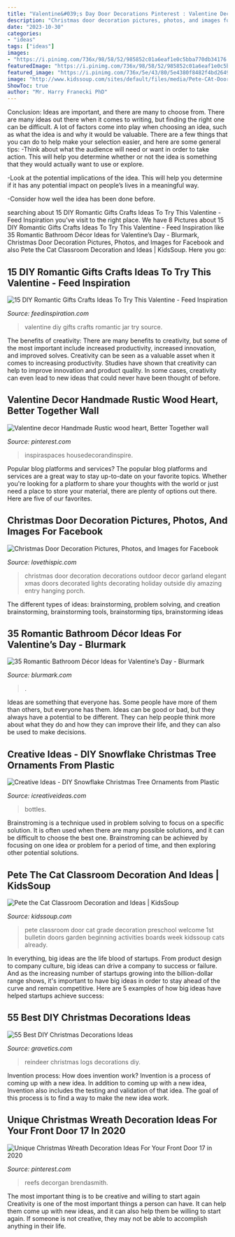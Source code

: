 ```yaml
---
title: "Valentine&#039;s Day Door Decorations Pinterest : Valentine Decor Handmade Rustic Wood Heart, Better Together Wall"
description: "Christmas door decoration pictures, photos, and images for facebook"
date: "2023-10-30"
categories:
- "ideas"
tags: ["ideas"]
images:
- "https://i.pinimg.com/736x/98/58/52/985852c01a6eaf1e0c5bba770db34176.jpg"
featuredImage: "https://i.pinimg.com/736x/98/58/52/985852c01a6eaf1e0c5bba770db34176.jpg"
featured_image: "https://i.pinimg.com/736x/5e/43/80/5e4380f8482f4bd2649fe62e392c60d8.jpg"
image: "http://www.kidssoup.com/sites/default/files/media/Pete-CAt-Door.JPG"
ShowToc: true
author: "Mr. Harry Franecki PhD"
---
```



Conclusion: Ideas are important, and there are many to choose from.
There are many ideas out there when it comes to writing, but finding the right one can be difficult. A lot of factors come into play when choosing an idea, such as what the idea is and why it would be valuable. There are a few things that you can do to help make your selection easier, and here are some general tips:
-Think about what the audience will need or want in order to take action. This will help you determine whether or not the idea is something that they would actually want to use or explore.

-Look at the potential implications of the idea. This will help you determine if it has any potential impact on people’s lives in a meaningful way.

-Consider how well the idea has been done before.

	

		
searching about 15 DIY Romantic Gifts Crafts Ideas To Try This Valentine - Feed Inspiration you've visit to the right place. We have 8 Pictures about 15 DIY Romantic Gifts Crafts Ideas To Try This Valentine - Feed Inspiration like 35 Romantic Bathroom Décor Ideas for Valentine’s Day - Blurmark, Christmas Door Decoration Pictures, Photos, and Images for Facebook and also Pete the Cat Classroom Decoration and Ideas | KidsSoup. Here you go:
		
    
## 15 DIY Romantic Gifts Crafts Ideas To Try This Valentine - Feed Inspiration

<img loading=lazy src="http://feedinspiration.com/wp-content/uploads/2017/01/jar-of-love-ideas-1.jpg" onerror="this.onerror=null;this.src='https://tse1.mm.bing.net/th?id=OIP.mbLmD_gttOkphjxzpzxSTgHaUb&amp;pid=15.1';" alt="15 DIY Romantic Gifts Crafts Ideas To Try This Valentine - Feed Inspiration">

_Source: feedinspiration.com_

>valentine diy gifts crafts romantic jar try source. 

	

The benefits of creativity: There are many benefits to creativity, but some of the most important include increased productivity, increased innovation, and improved solves.
Creativity can be seen as a valuable asset when it comes to increasing productivity. Studies have shown that creativity can help to improve innovation and product quality. In some cases, creativity can even lead to new ideas that could never have been thought of before.

    
## Valentine Decor Handmade Rustic Wood Heart, Better Together Wall

<img loading=lazy src="https://i.pinimg.com/736x/5e/43/80/5e4380f8482f4bd2649fe62e392c60d8.jpg" onerror="this.onerror=null;this.src='https://tse1.mm.bing.net/th?id=OIP.A-jB3Ev5eKoe98pCsMI4CwHaJ3&amp;pid=15.1';" alt="Valentine decor Handmade Rustic wood heart, Better Together wall">

_Source: pinterest.com_

>inspiraspaces housedecorandinspire. 

	

Popular blog platforms and services?
The popular blog platforms and services are a great way to stay up-to-date on your favorite topics. Whether you're looking for a platform to share your thoughts with the world or just need a place to store your material, there are plenty of options out there. Here are five of our favorites.

    
## Christmas Door Decoration Pictures, Photos, And Images For Facebook

<img loading=lazy src="http://www.lovethispic.com/uploaded_images/56171-Christmas-Door-Decoration.jpg" onerror="this.onerror=null;this.src='https://tse1.mm.bing.net/th?id=OIP.VzKYzIWXqvvcB30onovReQHaLH&amp;pid=15.1';" alt="Christmas Door Decoration Pictures, Photos, and Images for Facebook">

_Source: lovethispic.com_

>christmas door decoration decorations outdoor decor garland elegant xmas doors decorated lights decorating holiday outside diy amazing entry hanging porch. 

	

The different types of ideas: brainstorming, problem solving, and creation
brainstorming, brainstorming tools, brainstorming tips, brainstorming ideas

    
## 35 Romantic Bathroom Décor Ideas For Valentine’s Day - Blurmark

<img loading=lazy src="https://www.blurmark.com/wp-content/uploads/2017/01/Valentines-Day-Bathroom-Decor-19.jpg" onerror="this.onerror=null;this.src='https://tse1.mm.bing.net/th?id=OIP.MZwuRDLvZrSWK_ZkqTVVtwHaHX&amp;pid=15.1';" alt="35 Romantic Bathroom Décor Ideas for Valentine’s Day - Blurmark">

_Source: blurmark.com_

>. 

	

Ideas are something that everyone has. Some people have more of them than others, but everyone has them. Ideas can be good or bad, but they always have a potential to be different. They can help people think more about what they do and how they can improve their life, and they can also be used to make decisions.

    
## Creative Ideas - DIY Snowflake Christmas Tree Ornaments From Plastic

<img loading=lazy src="https://www.icreativeideas.com/wp-content/uploads/2014/11/Creative-Ideas-DIY-Plastic-Bottle-Christmas-Tree-7.jpg" onerror="this.onerror=null;this.src='https://tse2.mm.bing.net/th?id=OIP.M01iSdBuGMdyKTvaRMLhvwHaJ4&amp;pid=15.1';" alt="Creative Ideas - DIY Snowflake Christmas Tree Ornaments from Plastic">

_Source: icreativeideas.com_

>bottles. 

	

Brainstroming is a technique used in problem solving to focus on a specific solution. It is often used when there are many possible solutions, and it can be difficult to choose the best one. Brainstroming can be achieved by focusing on one idea or problem for a period of time, and then exploring other potential solutions.

    
## Pete The Cat Classroom Decoration And Ideas | KidsSoup

<img loading=lazy src="http://www.kidssoup.com/sites/default/files/media/Pete-CAt-Door.JPG" onerror="this.onerror=null;this.src='https://tse1.mm.bing.net/th?id=OIP.vBroDdw4GU1fp6pTygfIyQAAAA&amp;pid=15.1';" alt="Pete the Cat Classroom Decoration and Ideas | KidsSoup">

_Source: kidssoup.com_

>pete classroom door cat grade decoration preschool welcome 1st bulletin doors garden beginning activities boards week kidssoup cats already. 

	

In everything, big ideas are the life blood of startups. From product design to company culture, big ideas can drive a company to success or failure. And as the increasing number of startups growing into the billion-dollar range shows, it's important to have big ideas in order to stay ahead of the curve and remain competitive. Here are 5 examples of how big ideas have helped startups achieve success: 
    
## 55 Best DIY Christmas Decorations Ideas

<img loading=lazy src="https://www.gravetics.com/wp-content/uploads/2017/10/Reindeer-Logs.jpg" onerror="this.onerror=null;this.src='https://tse1.mm.bing.net/th?id=OIP.UQ6szM5Qjzhcd8f_BpHIRgHaNJ&amp;pid=15.1';" alt="55 Best DIY Christmas Decorations Ideas">

_Source: gravetics.com_

>reindeer christmas logs decorations diy. 

	

Invention process: How does invention work?
Invention is a process of coming up with a new idea. In addition to coming up with a new idea, Invention also includes the testing and validation of that idea. The goal of this process is to find a way to make the new idea work.

    
## Unique Christmas Wreath Decoration Ideas For Your Front Door 17 In 2020

<img loading=lazy src="https://i.pinimg.com/736x/98/58/52/985852c01a6eaf1e0c5bba770db34176.jpg" onerror="this.onerror=null;this.src='https://tse2.mm.bing.net/th?id=OIP.3_I4PtlQAWCazFPsZV09yAHaJ4&amp;pid=15.1';" alt="Unique Christmas Wreath Decoration Ideas For Your Front Door 17 in 2020">

_Source: pinterest.com_

>reefs decorgan brendasmith. 

	

The most important thing is to be creative and willing to start again
Creativity is one of the most important things a person can have. It can help them come up with new ideas, and it can also help them be willing to start again. If someone is not creative, they may not be able to accomplish anything in their life.

